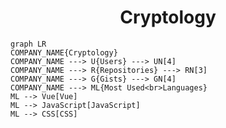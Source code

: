 <h1 align="center">Cryptology</h1>

```mermaid
graph LR
COMPANY_NAME{Cryptology}
COMPANY_NAME ---> U{Users} ---> UN[4]
COMPANY_NAME ---> R{Repositories} ---> RN[3]
COMPANY_NAME ---> G{Gists} ---> GN[4]
COMPANY_NAME ---> ML{Most Used<br>Languages}
ML --> Vue[Vue]
ML --> JavaScript[JavaScript]
ML --> CSS[CSS]
```
